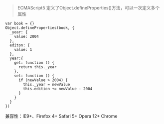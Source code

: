 > ECMAScript5 定义了Object.defineProperties()方法，可以一次定义多个属性

```
var book = {}
Object.defineProperties(book, {
  _year: {
    value: 2004
  },
  editon: {
    value: 1
  },
  year:{
    get: function () {
      return this._year
    },
    set: function () {
      if (newValue > 2004) {
        this._year = newValue
        this.edition += newValue - 2004
      }
    }
  }
})
```
兼容性：IE9+、Firefox 4+ Safari 5+ Opera 12+ Chrome